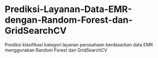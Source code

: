 # Prediksi-Layanan-Data-EMR-dengan-Random-Forest-dan-GridSearchCV
Prediksi klasifikasi kategori layanan perusahaan berdasarkan data EMR menggunakan Random Forest dan GridSearchCV
